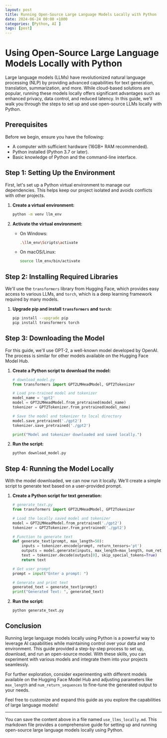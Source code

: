 ```yaml
---
layout: post
title: Running Open-Source Large Language Models Locally with Python
date: 2024-06-24 00:00 +1000
categories: [Python, AI ]
tags: [post]
---
```


# Using Open-Source Large Language Models Locally with Python

Large language models (LLMs) have revolutionized natural language processing (NLP) by providing advanced capabilities for text generation, translation, summarization, and more. While cloud-based solutions are popular, running these models locally offers significant advantages such as enhanced privacy, data control, and reduced latency. In this guide, we'll walk you through the steps to set up and use open-source LLMs locally with Python.

## Prerequisites

Before we begin, ensure you have the following:

- A computer with sufficient hardware (16GB+ RAM recommended).
- Python installed (Python 3.7 or later).
- Basic knowledge of Python and the command-line interface.

## Step 1: Setting Up the Environment

First, let's set up a Python virtual environment to manage our dependencies. This helps keep our project isolated and avoids conflicts with other projects.

1. **Create a virtual environment:**

    ```bash
    python -m venv llm_env
    ```

2. **Activate the virtual environment:**

    - On Windows:
    
        ```bash
        .\llm_env\Scripts\activate
        ```
    
    - On macOS/Linux:
    
        ```bash
        source llm_env/bin/activate
        ```

## Step 2: Installing Required Libraries

We'll use the `transformers` library from Hugging Face, which provides easy access to various LLMs, and `torch`, which is a deep learning framework required by many models.

1. **Upgrade pip and install `transformers` and `torch`:**

    ```bash
    pip install --upgrade pip
    pip install transformers torch
    ```

## Step 3: Downloading the Model

For this guide, we'll use GPT-2, a well-known model developed by OpenAI. The process is similar for other models available on the Hugging Face Model Hub.

1. **Create a Python script to download the model:**

    ```python
    # download_model.py
    from transformers import GPT2LMHeadModel, GPT2Tokenizer

    # Load pre-trained model and tokenizer
    model_name = 'gpt2'
    model = GPT2LMHeadModel.from_pretrained(model_name)
    tokenizer = GPT2Tokenizer.from_pretrained(model_name)

    # Save the model and tokenizer to local directory
    model.save_pretrained('./gpt2')
    tokenizer.save_pretrained('./gpt2')

    print("Model and tokenizer downloaded and saved locally.")
    ```

2. **Run the script:**

    ```bash
    python download_model.py
    ```

## Step 4: Running the Model Locally

With the model downloaded, we can now run it locally. We'll create a simple script to generate text based on a user-provided prompt.

1. **Create a Python script for text generation:**

    ```python
    # generate_text.py
    from transformers import GPT2LMHeadModel, GPT2Tokenizer

    # Load the locally saved model and tokenizer
    model = GPT2LMHeadModel.from_pretrained('./gpt2')
    tokenizer = GPT2Tokenizer.from_pretrained('./gpt2')

    # Function to generate text
    def generate_text(prompt, max_length=50):
        inputs = tokenizer.encode(prompt, return_tensors='pt')
        outputs = model.generate(inputs, max_length=max_length, num_return_sequences=1)
        text = tokenizer.decode(outputs[0], skip_special_tokens=True)
        return text

    # Get user prompt
    prompt = input("Enter a prompt: ")

    # Generate and print text
    generated_text = generate_text(prompt)
    print("Generated Text: ", generated_text)
    ```

2. **Run the script:**

    ```bash
    python generate_text.py
    ```

## Conclusion

Running large language models locally using Python is a powerful way to leverage AI capabilities while maintaining control over your data and environment. This guide provided a step-by-step process to set up, download, and run an open-source model. With these skills, you can experiment with various models and integrate them into your projects seamlessly.

For further exploration, consider experimenting with different models available on the Hugging Face Model Hub and adjusting parameters like `max_length` and `num_return_sequences` to fine-tune the generated output to your needs.

Feel free to customize and expand this guide as you explore the capabilities of large language models!

---

You can save the content above in a file named `use_llms_locally.md`. This markdown file provides a comprehensive guide for setting up and running open-source large language models locally using Python.
